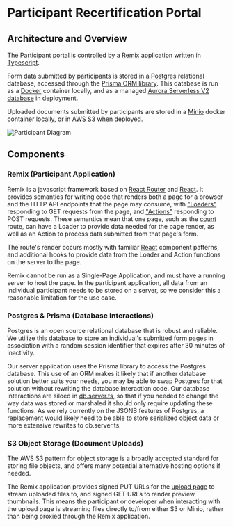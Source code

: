 # Participant Recertification Portal

## Architecture and Overview

The Participant portal is controlled by a [Remix](https://remix.run) application written in [Typescript](https://www.typescriptlang.org/).

Form data submitted by participants is stored in a [Postgres](https://www.postgresql.org/) relational database, accessed through the [Prisma ORM library](https://www.prisma.io/). This database is run as a [Docker](docker.com/) container locally, and as a managed [Aurora Serverless V2 database](https://docs.aws.amazon.com/AmazonRDS/latest/AuroraUserGuide/aurora-serverless-v2.html) in deployment.

Uploaded documents submitted by participants are stored in a [Minio](https://min.io/) docker container locally, or in [AWS S3](https://docs.aws.amazon.com/s3/index.html) when deployed.

![Participant Diagram](https://github.com/navapbc/wic-participant-recertification-portal/assets/723391/e79ebebb-aebb-4e12-98ca-d0e0bb7d4ee3)

## Components

### Remix (Participant Application)

Remix is a javascript framework based on [React Router](https://reactrouter.com/en/main) and [React](https://react.dev/). It provides semantics for writing code that renders both a page for a browser and the HTTP API endpoints that the page may consume, with ["Loaders"](https://remix.run/docs/en/1.16.1/route/loader) responding to GET requests from the page, and ["Actions"](https://remix.run/docs/en/1.16.1/route/action) responding to POST requests. These semantics mean that one page, such as the [count](../../participant/app/routes/%24localAgency/recertify/count.tsx) route, can have a Loader to provide data needed for the page render, as well as an Action to process data submitted from that page's form.

The route's render occurs mostly with familiar [React](https://react.dev/) component patterns, and additional hooks to provide data from the Loader and Action functions on the server to the page.

Remix cannot be run as a Single-Page Application, and must have a running server to host the page. In the participant application, all data from an individual participant needs to be stored on a server, so we consider this a reasonable limitation for the use case.

### Postgres & Prisma (Database Interactions)

Postgres is an open source relational database that is robust and reliable. We utilize this database to store an individual's submitted form pages in association with a random session identifier that expires after 30 minutes of inactivity.

Our server application uses the Prisma library to access the Postgres database. This use of an ORM makes it likely that if another database solution better suits your needs, you may be able to swap Postgres for that solution without rewriting the database interaction code. Our database interactions are siloed in [db.server.ts](../../participant/app/utils/db.server.ts), so that if you needed to change the way data was stored or marshaled it should only require updating these functions. As we rely currently on the JSONB features of Postgres, a replacement would likely need to be able to store serialized object data or more extensive rewrites to db.server.ts.

### S3 Object Storage (Document Uploads)

The AWS S3 pattern for object storage is a broadly accepted standard for storing file objects, and offers many potential alternative hosting options if needed.

The Remix application provides signed PUT URLs for the [upload page](../../participant/app/routes/%24localAgency/recertify/upload.tsx) to stream uploaded files to, and signed GET URLs to render preview thumbnails. This means the participant or developer when interacting with the upload page is streaming files directly to/from either S3 or Minio, rather than being proxied through the Remix application.

